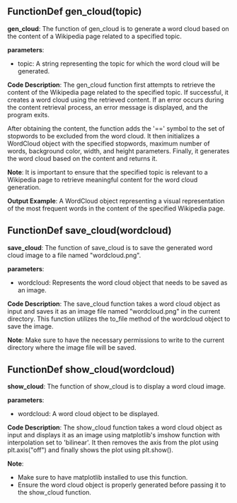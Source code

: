 ## FunctionDef gen_cloud(topic)
**gen_cloud**: The function of gen_cloud is to generate a word cloud based on the content of a Wikipedia page related to a specified topic.

**parameters**:
- topic: A string representing the topic for which the word cloud will be generated.

**Code Description**:
The gen_cloud function first attempts to retrieve the content of the Wikipedia page related to the specified topic. If successful, it creates a word cloud using the retrieved content. If an error occurs during the content retrieval process, an error message is displayed, and the program exits.

After obtaining the content, the function adds the '==' symbol to the set of stopwords to be excluded from the word cloud. It then initializes a WordCloud object with the specified stopwords, maximum number of words, background color, width, and height parameters. Finally, it generates the word cloud based on the content and returns it.

**Note**:
It is important to ensure that the specified topic is relevant to a Wikipedia page to retrieve meaningful content for the word cloud generation.

**Output Example**:
A WordCloud object representing a visual representation of the most frequent words in the content of the specified Wikipedia page.
## FunctionDef save_cloud(wordcloud)
**save_cloud**: The function of save_cloud is to save the generated word cloud image to a file named "wordcloud.png".

**parameters**:
- wordcloud: Represents the word cloud object that needs to be saved as an image.

**Code Description**:
The save_cloud function takes a word cloud object as input and saves it as an image file named "wordcloud.png" in the current directory. This function utilizes the to_file method of the wordcloud object to save the image.

**Note**:
Make sure to have the necessary permissions to write to the current directory where the image file will be saved.
## FunctionDef show_cloud(wordcloud)
**show_cloud**: The function of show_cloud is to display a word cloud image.

**parameters**:
- wordcloud: A word cloud object to be displayed.

**Code Description**:
The show_cloud function takes a word cloud object as input and displays it as an image using matplotlib's imshow function with interpolation set to 'bilinear'. It then removes the axis from the plot using plt.axis("off") and finally shows the plot using plt.show().

**Note**:
- Make sure to have matplotlib installed to use this function.
- Ensure the word cloud object is properly generated before passing it to the show_cloud function.

